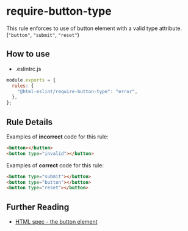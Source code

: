# require-button-type

This rule enforces to use of button element with a valid type attribute.(`"button"`, `"submit"`, `"reset"`)

## How to use

- .eslintrc.js

```js
module.exports = {
  rules: {
    "@html-eslint/require-button-type": "error",
  },
};
```

## Rule Details

Examples of **incorrect** code for this rule:

<!-- prettier-ignore -->
```html
<button></button>
<button type="invalid"></button>
```

Examples of **correct** code for this rule:

```html
<button type="submit"></button>
<button type="button"></button>
<button type="reset"></button>
```

## Further Reading

- [HTML spec - the button element](https://html.spec.whatwg.org/multipage/form-elements.html#attr-button-type)
